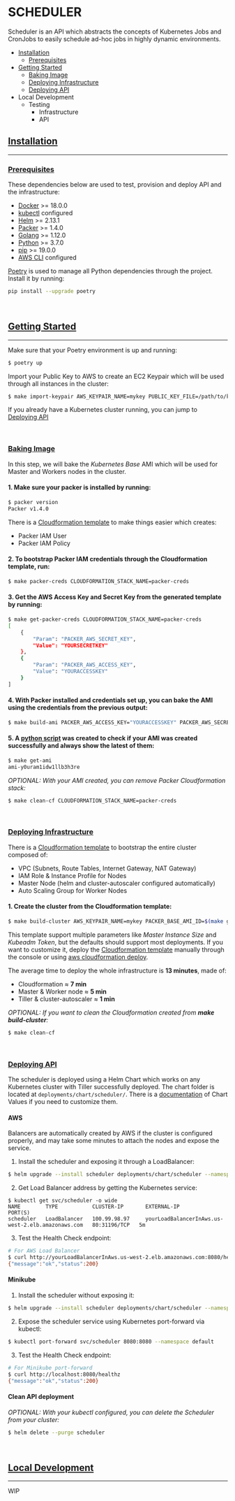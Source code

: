 # SCHEDULER

Scheduler is an API which abstracts the concepts of Kubernetes Jobs and CronJobs to easily schedule ad-hoc jobs in highly dynamic environments.

- [Installation](README.md#installation)
    - [Prerequisites](README.md#prerequisites)
- [Getting Started](README.md#getting-started)
    - [Baking Image](README.md#baking-image)
    - [Deploying Infrastructure](README.md#deploying-infrastructure)
    - [Deploying API](README.md#deploying-api)
- Local Development
    - Testing
        - Infrastructure
        - API

## [Installation](#installation)
-----

### [Prerequisites](#prerequisites)

These dependencies below are used to test, provision and deploy API and the infrastructure:
- [Docker](https://docs.docker.com/install/) >= 18.0.0
- [kubectl](https://kubernetes.io/docs/tasks/tools/install-kubectl/) configured
- [Helm](https://helm.sh/docs/using_helm/#installing-helm) >= 2.13.1
- [Packer](https://www.packer.io/intro/getting-started/install.html#precompiled-binaries) >= 1.4.0
- [Golang](https://golang.org/doc/install#download) >= 1.12.0
- [Python](https://github.com/pyenv/pyenv) >= 3.7.0
- [pip](https://pip.pypa.io/en/stable/installing/) >= 19.0.0
- [AWS CLI](https://docs.aws.amazon.com/cli/latest/userguide/installing.html) configured

[Poetry](https://poetry.eustace.io/docs/) is used to manage all Python dependencies through the project. Install it by running:
```bash
pip install --upgrade poetry
```

<br>

## [Getting Started](#getting-started)

-----

Make sure that your Poetry environment is up and running:
```bash
$ poetry up
```

Import your Public Key to AWS to create an EC2 Keypair which will be used through all instances in the cluster:
```bash
$ make import-keypair AWS_KEYPAIR_NAME=mykey PUBLIC_KEY_FILE=/path/to/key.pub
```

If you already have a Kubernetes cluster running, you can jump to [Deploying API ](README.md#deploying-api)

<br>

### [Baking Image](#baking-image)
In this step, we will bake the *Kubernetes Base* AMI which will be used for Master and Workers nodes in the cluster.

#### 1. Make sure your packer is installed by running:
```bash
$ packer version
Packer v1.4.0
```

There is a [Cloudformation template](infra/cloudformation/templates/packer.yml) to make things easier which creates:
- Packer IAM User
- Packer IAM Policy

#### 2. To bootstrap Packer IAM credentials through the Cloudformation template, run:
```bash
$ make packer-creds CLOUDFORMATION_STACK_NAME=packer-creds
```

#### 3. Get the AWS Access Key and Secret Key from the generated template by running:
```bash
$ make get-packer-creds CLOUDFORMATION_STACK_NAME=packer-creds
[
    {
        "Param": "PACKER_AWS_SECRET_KEY",
        "Value": "YOURSECRETKEY"
    },
    {
        "Param": "PACKER_AWS_ACCESS_KEY",
        "Value": "YOURACCESSKEY"
    }
]
```

#### 4. With Packer installed and credentials set up, you can bake the AMI using the credentials from the previous output:
```bash
$ make build-ami PACKER_AWS_ACCESS_KEY="YOURACCESSKEY" PACKER_AWS_SECRET_KEY="YOURSECRETKEY"
```

#### 5. A [python script](scripts/latest_base_ami.py) was created to check if your AMI was created successfully and always show the latest of them:
```bash
$ make get-ami
ami-y0uram1idw1llb3h3re
```

*OPTIONAL: With your AMI created, you can remove Packer Cloudformation stack:*
```bash
$ make clean-cf CLOUDFORMATION_STACK_NAME=packer-creds
```

<br>

### [Deploying Infrastructure](#deploying-infrastructure)

There is a [Cloudformation template](infra/cloudformation/templates/stack.yml) to bootstrap the entire cluster composed of:
- VPC (Subnets, Route Tables, Internet Gateway, NAT Gateway)
- IAM Role & Instance Profile for Nodes
- Master Node (helm and cluster-autoscaler configured automatically)
- Auto Scaling Group for Worker Nodes

#### 1. Create the cluster from the Cloudformation template:
```bash
$ make build-cluster AWS_KEYPAIR_NAME=mykey PACKER_BASE_AMI_ID=$(make get-ami)
```

This template support multiple parameters like *Master Instance Size* and *Kubeadm Token*, but the defaults should support most deployments. If you want to customize it, deploy the [Cloudformation template](infra/cloudformation/templates/stack.yml) manually through the console or using [aws cloudformation deploy](https://docs.aws.amazon.com/cli/latest/reference/cloudformation/deploy/index.html).

The average time to deploy the whole infrastructure is **13 minutes**, made of:
- Cloudformation ≈ **7 min**
- Master & Worker node ≈ **5 min**
- Tiller & cluster-autoscaler ≈ **1 min**

*OPTIONAL: If you want to clean the Cloudformation created from **make build-cluster**:*
```bash
$ make clean-cf
```

<br>

### [Deploying API](#deploying-api)

The scheduler is deployed using a Helm Chart which works on any Kubernetes cluster with Tiller successfully deployed. The chart folder is located at ```deployments/chart/scheduler/```. There is a [documentation](deployments/chart/scheduler/README.md) of Chart Values if you need to customize them.

#### AWS
Balancers are automatically created by AWS if the cluster is configured properly, and may take some minutes to attach the nodes and expose the service.


1. Install the scheduler and exposing it through a LoadBalancer:
```bash
$ helm upgrade --install scheduler deployments/chart/scheduler --namespace default --set service.type=LoadBalancer
```

2. Get Load Balancer address by getting the Kubernetes service: 
```
$ kubectl get svc/scheduler -o wide
NAME        TYPE           CLUSTER-IP       EXTERNAL-IP                                                        PORT(S)
scheduler   LoadBalancer   100.99.98.97     yourLoadBalancerInAws.us-west-2.elb.amazonaws.com   80:31196/TCP   5m
```

3. Test the Health Check endpoint:
```bash
# For AWS Load Balancer
$ curl http://yourLoadBalancerInAws.us-west-2.elb.amazonaws.com:8080/healthz
{"message":"ok","status":200}
```

#### Minikube
1. Install the scheduler without exposing it:
```bash
$ helm upgrade --install scheduler deployments/chart/scheduler --namespace default
```

2. Expose the scheduler service using Kubernetes port-forward via kubectl:
```bash
$ kubectl port-forward svc/scheduler 8080:8080 --namespace default
```

3. Test the Health Check endpoint:
```bash
# For Minikube port-forward
$ curl http://localhost:8080/healthz
{"message":"ok","status":200}
```

#### Clean API deployment
*OPTIONAL: With your kubectl configured, you can delete the Scheduler from your cluster:*
```bash
$ helm delete --purge scheduler
```

<br>


## [Local Development](#local-development)

-----

WIP
